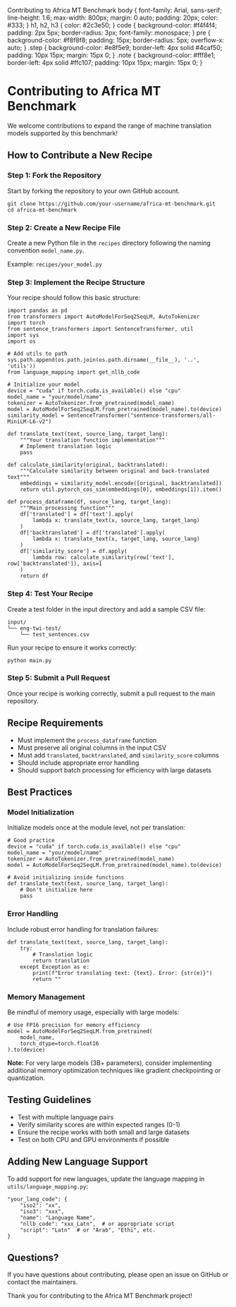   Contributing to Africa MT Benchmark body { font-family: Arial, sans-serif; line-height: 1.6; max-width: 800px; margin: 0 auto; padding: 20px; color: #333; } h1, h2, h3 { color: #2c3e50; } code { background-color: #f4f4f4; padding: 2px 5px; border-radius: 3px; font-family: monospace; } pre { background-color: #f8f8f8; padding: 15px; border-radius: 5px; overflow-x: auto; } .step { background-color: #e8f5e9; border-left: 4px solid #4caf50; padding: 10px 15px; margin: 15px 0; } .note { background-color: #fff8e1; border-left: 4px solid #ffc107; padding: 10px 15px; margin: 15px 0; }

Contributing to Africa MT Benchmark
===================================

We welcome contributions to expand the range of machine translation models supported by this benchmark!

How to Contribute a New Recipe
------------------------------

### Step 1: Fork the Repository

Start by forking the repository to your own GitHub account.

    git clone https://github.com/your-username/africa-mt-benchmark.git
    cd africa-mt-benchmark

### Step 2: Create a New Recipe File

Create a new Python file in the `recipes` directory following the naming convention `model_name.py`.

Example: `recipes/your_model.py`

### Step 3: Implement the Recipe Structure

Your recipe should follow this basic structure:

    import pandas as pd
    from transformers import AutoModelForSeq2SeqLM, AutoTokenizer
    import torch
    from sentence_transformers import SentenceTransformer, util
    import sys
    import os
    
    # Add utils to path
    sys.path.append(os.path.join(os.path.dirname(__file__), '..', 'utils'))
    from language_mapping import get_nllb_code
    
    # Initialize your model
    device = "cuda" if torch.cuda.is_available() else "cpu"
    model_name = "your/model/name"
    tokenizer = AutoTokenizer.from_pretrained(model_name)
    model = AutoModelForSeq2SeqLM.from_pretrained(model_name).to(device)
    similarity_model = SentenceTransformer("sentence-transformers/all-MiniLM-L6-v2")
    
    def translate_text(text, source_lang, target_lang):
        """Your translation function implementation"""
        # Implement translation logic
        pass
    
    def calculate_similarity(original, backtranslated):
        """Calculate similarity between original and back-translated text"""
        embeddings = similarity_model.encode([original, backtranslated])
        return util.pytorch_cos_sim(embeddings[0], embeddings[1]).item()
    
    def process_dataframe(df, source_lang, target_lang):
        """Main processing function"""
        df['translated'] = df['text'].apply(
            lambda x: translate_text(x, source_lang, target_lang)
        )
        df['backtranslated'] = df['translated'].apply(
            lambda x: translate_text(x, target_lang, source_lang)
        )
        df['similarity_score'] = df.apply(
            lambda row: calculate_similarity(row['text'], row['backtranslated']), axis=1
        )
        return df

### Step 4: Test Your Recipe

Create a test folder in the input directory and add a sample CSV file:

    input/
    └── eng-twi-test/
        └── test_sentences.csv

Run your recipe to ensure it works correctly:

    python main.py

### Step 5: Submit a Pull Request

Once your recipe is working correctly, submit a pull request to the main repository.

Recipe Requirements
-------------------

*   Must implement the `process_dataframe` function
*   Must preserve all original columns in the input CSV
*   Must add `translated`, `backtranslated`, and `similarity_score` columns
*   Should include appropriate error handling
*   Should support batch processing for efficiency with large datasets

Best Practices
--------------

### Model Initialization

Initialize models once at the module level, not per translation:

    # Good practice
    device = "cuda" if torch.cuda.is_available() else "cpu"
    model_name = "your/model/name"
    tokenizer = AutoTokenizer.from_pretrained(model_name)
    model = AutoModelForSeq2SeqLM.from_pretrained(model_name).to(device)
    
    # Avoid initializing inside functions
    def translate_text(text, source_lang, target_lang):
        # Don't initialize here
        pass

### Error Handling

Include robust error handling for translation failures:

    def translate_text(text, source_lang, target_lang):
        try:
            # Translation logic
            return translation
        except Exception as e:
            print(f"Error translating text: {text}. Error: {str(e)}")
            return ""

### Memory Management

Be mindful of memory usage, especially with large models:

    # Use FP16 precision for memory efficiency
    model = AutoModelForSeq2SeqLM.from_pretrained(
        model_name, 
        torch_dtype=torch.float16
    ).to(device)

**Note:** For very large models (3B+ parameters), consider implementing additional memory optimization techniques like gradient checkpointing or quantization.

Testing Guidelines
------------------

*   Test with multiple language pairs
*   Verify similarity scores are within expected ranges (0-1)
*   Ensure the recipe works with both small and large datasets
*   Test on both CPU and GPU environments if possible

Adding New Language Support
---------------------------

To add support for new languages, update the language mapping in `utils/language_mapping.py`:

    "your_lang_code": {
        "iso2": "xx",
        "iso3": "xxx",
        "name": "Language Name",
        "nllb_code": "xxx_Latn",  # or appropriate script
        "script": "Latn"  # or "Arab", "Ethi", etc.
    }

Questions?
----------

If you have questions about contributing, please open an issue on GitHub or contact the maintainers.

Thank you for contributing to the Africa MT Benchmark project!